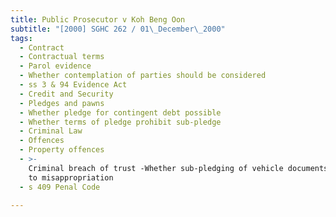 ```yaml
---
title: Public Prosecutor v Koh Beng Oon
subtitle: "[2000] SGHC 262 / 01\_December\_2000"
tags:
  - Contract
  - Contractual terms
  - Parol evidence
  - Whether contemplation of parties should be considered
  - ss 3 & 94 Evidence Act
  - Credit and Security
  - Pledges and pawns
  - Whether pledge for contingent debt possible
  - Whether terms of pledge prohibit sub-pledge
  - Criminal Law
  - Offences
  - Property offences
  - >-
    Criminal breach of trust -Whether sub-pledging of vehicle documents amount
    to misappropriation
  - s 409 Penal Code

---
```


